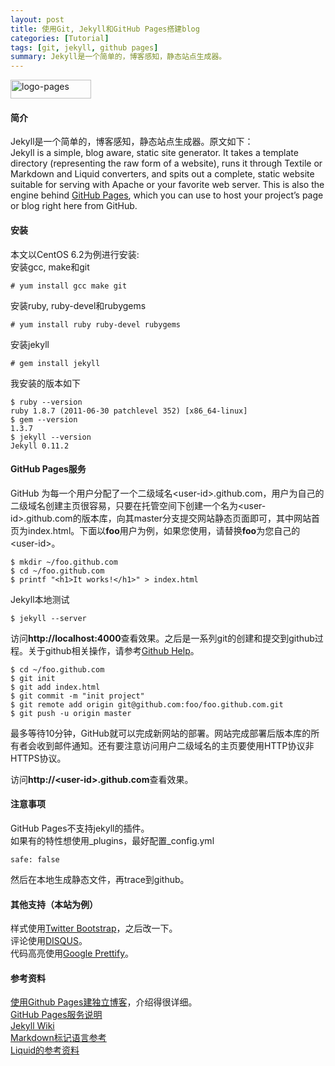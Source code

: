 ```yaml
---
layout: post
title: 使用Git, Jekyll和GitHub Pages搭建blog
categories: [Tutorial]
tags: [git, jekyll, github pages]
summary: Jekyll是一个简单的，博客感知，静态站点生成器。
---
```


<a href="http://www.flickr.com/photos/zhanming/7124698719/"><img src="http://farm9.staticflickr.com/8001/7124698719_cc5b56d1cd_m.jpg" width="129" height="30" alt="logo-pages"></a>

#### 简介
Jekyll是一个简单的，博客感知，静态站点生成器。原文如下：  
Jekyll is a simple, blog aware, static site generator. It takes a template directory (representing the raw form of a website), runs it through Textile or Markdown and Liquid converters, and spits out a complete, static website suitable for serving with Apache or your favorite web server. This is also the engine behind [GitHub Pages](http://pages.github.com), which you can use to host your project’s page or blog right here from GitHub.  

#### 安装
本文以CentOS 6.2为例进行安装:  
安装gcc, make和git

    # yum install gcc make git

安装ruby, ruby-devel和rubygems

    # yum install ruby ruby-devel rubygems

安装jekyll

    # gem install jekyll

我安装的版本如下

    $ ruby --version
    ruby 1.8.7 (2011-06-30 patchlevel 352) [x86_64-linux]
    $ gem --version
    1.3.7
    $ jekyll --version
    Jekyll 0.11.2

#### GitHub Pages服务
GitHub 为每一个用户分配了一个二级域名&lt;user-id&gt;.github.com，用户为自己的二级域名创建主页很容易，只要在托管空间下创建一个名为&lt;user-id&gt;.github.com的版本库，向其master分支提交网站静态页面即可，其中网站首页为index.html。下面以**foo**用户为例，如果您使用，请替换**foo**为您自己的&lt;user-id&gt;。 

    $ mkdir ~/foo.github.com
    $ cd ~/foo.github.com
    $ printf "<h1>It works!</h1>" > index.html

Jekyll本地测试

    $ jekyll --server

访问**http://localhost:4000**查看效果。之后是一系列git的创建和提交到github过程。关于github相关操作，请参考[Github Help](http://help.github.com)。

    $ cd ~/foo.github.com
    $ git init
    $ git add index.html
    $ git commit -m "init project"
    $ git remote add origin git@github.com:foo/foo.github.com.git
    $ git push -u origin master

最多等待10分钟，GitHub就可以完成新网站的部署。网站完成部署后版本库的所有者会收到邮件通知。还有要注意访问用户二级域名的主页要使用HTTP协议非HTTPS协议。  

访问**http://&lt;user-id&gt;.github.com**查看效果。

#### 注意事项
GitHub Pages不支持jekyll的插件。  
如果有的特性想使用\_plugins，最好配置\_config.yml

    safe: false

然后在本地生成静态文件，再trace到github。

#### 其他支持（本站为例）
样式使用[Twitter Bootstrap](http://twitter.github.com/bootstrap)，之后改一下。  
评论使用[DISQUS](http://disqus.com)。  
代码高亮使用[Google Prettify](http://code.google.com/p/google-code-prettify/)。

#### 参考资料
[使用Github Pages建独立博客](http://beiyuu.com/github-pages/)，介绍得很详细。  
[GitHub Pages服务说明](http://pages.github.com)  
[Jekyll Wiki](https://github.com/mojombo/jekyll)  
[Markdown标记语言参考](http://daringfireball.net/projects/markdown/)  
[Liquid的参考资料](https://github.com/Shopify/liquid/wiki/Liquid-for-Designers)

